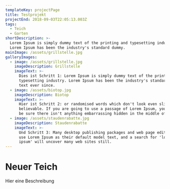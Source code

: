 ```yaml
---
templateKey: projectPage
title: Testprojekt
projectEnd: 2018-09-03T22:05:13.003Z
tags:
  - Teich
  - Garten
shortDescription: >-
  Lorem Ipsum is simply dummy text of the printing and typesetting industry.
  Lorem Ipsum has been the industry's standard dummy.
mainImage: /assets/grillstelle.jpg
galleryImages:
  - image: /assets/grillstelle.jpg
    imageDescription: Grillstelle
    imageText: >-
      Dies ist Schritt 1: Lorem Ipsum is simply dummy text of the printing and
      typesetting industry. Lorem Ipsum has been the industry's standard dummy
      text ever since.
  - image: /assets/biotop.jpg
    imageDescription: Biotop
    imageText: >-
      Hier ist Schritt 2: or randomised words which don't look even slightly
      believable. If you are going to use a passage of Lorem Ipsum, you need to
      be sure there isn't anything embarrassing hidden in the middle of text.
  - image: /assets/staudenrabatte.jpg
    imageDescription: Staudenrabatte
    imageText: >-
      Und Schritt 3: Many desktop publishing packages and web page editors now
      use Lorem Ipsum as their default model text, and a search for 'lorem
      ipsum' will uncover many web sites still.
---
```

# Neuer Teich

Hier eine Beschreibung
